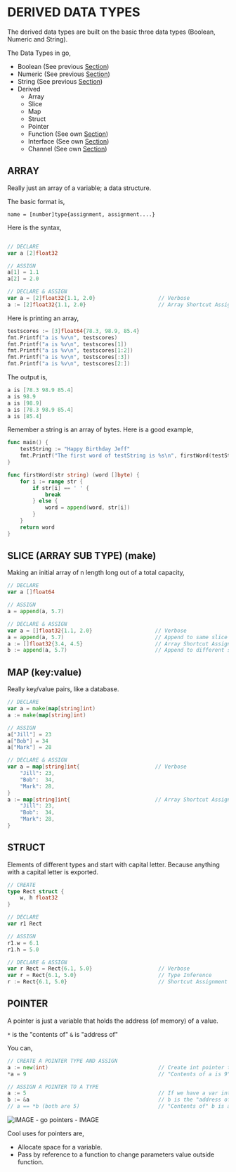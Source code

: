 # DERIVED DATA TYPES

The derived data types are built on the basic three data types
(Boolean, Numeric and String).

The Data Types in go,

* Boolean (See previous [Section](https://github.com/JeffDeCola/my-cheat-sheets/tree/master/development/languages/go-cheat-sheet/data-types.md))
* Numeric (See previous [Section](https://github.com/JeffDeCola/my-cheat-sheets/tree/master/development/languages/go-cheat-sheet/data-types.md))
* String (See previous [Section](https://github.com/JeffDeCola/my-cheat-sheets/tree/master/development/languages/go-cheat-sheet/data-types.md))
* Derived
  * Array
  * Slice
  * Map
  * Struct
  * Pointer
  * Function (See own [Section](https://github.com/JeffDeCola/my-cheat-sheets/tree/master/development/languages/go-cheat-sheet/functions.md))
  * Interface (See own [Section](https://github.com/JeffDeCola/my-cheat-sheets/tree/master/development/languages/go-cheat-sheet/interfaces.md))
  * Channel (See own [Section](https://github.com/JeffDeCola/my-cheat-sheets/tree/master/development/languages/go-cheat-sheet/concurrency-channels.md))

## ARRAY

Really just an array of a variable; a data structure.

The basic format is,

```
name = [number]type{assignment, assignment....}
```

Here is the syntax,

```go

// DECLARE
var a [2]float32

// ASSIGN
a[1] = 1.1
a[2] = 2.0

// DECLARE & ASSIGN
var a = [2]float32{1.1, 2.0}                    // Verbose
a := [2]float32{1.1, 2.0}                       // Array Shortcut Assignment
```

Here is printing an array,

```go
testscores := [3]float64{78.3, 98.9, 85.4}
fmt.Printf("a is %v\n", testscores)
fmt.Printf("a is %v\n", testscores[1])
fmt.Printf("a is %v\n", testscores[1:2])
fmt.Printf("a is %v\n", testscores[:3])
fmt.Printf("a is %v\n", testscores[2:])
```

The output is,

```go
a is [78.3 98.9 85.4]
a is 98.9
a is [98.9]
a is [78.3 98.9 85.4]
a is [85.4]
```

Remember a string is an array of bytes. Here is a good example,

```go
func main() {
    testString := "Happy Birthday Jeff"
    fmt.Printf("The first word of testString is %s\n", firstWord(testString))
}

func firstWord(str string) (word []byte) {
    for i := range str {
        if str[i] == ' ' {
            break
        } else {
            word = append(word, str[i])
        }
    }
    return word
}
```

## SLICE (ARRAY SUB TYPE) (make)

Making an initial array of n length long out of a
total capacity,

```go
// DECLARE
var a []float64

// ASSIGN
a = append(a, 5.7)

// DECLARE & ASSIGN
var a = []float32{1.1, 2.0}                    // Verbose
a = append(a, 5.7)                             // Append to same slice
a := []float32{3.4, 4.5}                       // Array Shortcut Assignment
b := append(a, 5.7)                            // Append to different slice
```

## MAP (key:value)

Really key/value pairs, like a database.

```go
// DECLARE
var a = make(map[string]int)
a := make(map[string]int)

// ASSIGN
a["Jill"] = 23
a["Bob"] = 34
a["Mark"] = 28

// DECLARE & ASSIGN
var a = map[string]int{                        // Verbose
    "Jill": 23,
    "Bob":  34,
    "Mark": 28,
}
a := map[string]int{                           // Array Shortcut Assignment
    "Jill": 23,
    "Bob":  34,
    "Mark": 28,
}
```

## STRUCT

Elements of different types and start
with capital letter.  Because
anything with a capital letter is exported.

```go
// CREATE
type Rect struct {
    w, h float32
}

// DECLARE
var r1 Rect

// ASSIGN
r1.w = 6.1
r1.h = 5.0

// DECLARE & ASSIGN
var r Rect = Rect{6.1, 5.0}                     // Verbose
var r = Rect{6.1, 5.0}                          // Type Inference
r := Rect{6.1, 5.0}                             // Shortcut Assignment
```

## POINTER

A pointer is just a variable that holds the address (of memory)
of a value.

`*` is the "contents of"
`&` is "address of"

You can,

```go
// CREATE A POINTER TYPE AND ASSIGN
a := new(int)                                   // Create int pointer type
*a = 9                                          // "Contents of a is 9"

// ASSIGN A POINTER TO A TYPE
a := 5                                          // If we have a var int 5
b := &a                                         // b is the "address of" a
// a == *b (both are 5)                         // "Contents of" b is a
```

![IMAGE - go pointers - IMAGE](../../../../docs/pics/go-pointers.jpg)

Cool uses for pointers are,

* Allocate space for a variable.
* Pass by reference to a function to change parameters value outside function.
